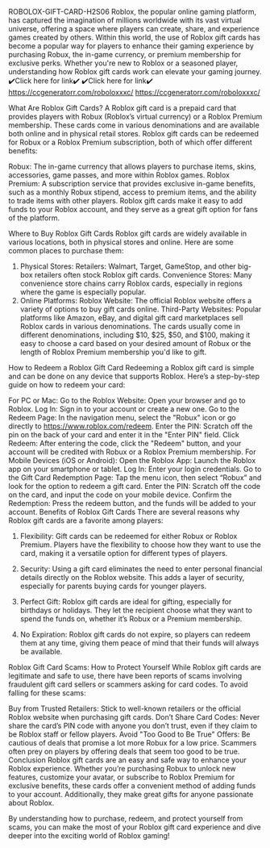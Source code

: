  ROBOLOX-GIFT-CARD-H2S06
Roblox, the popular online gaming platform, has captured the imagination of millions worldwide with its vast virtual universe, offering a space where players can create, share, and experience games created by others. Within this world, the use of Roblox gift cards has become a popular way for players to enhance their gaming experience by purchasing Robux, the in-game currency, or premium membership for exclusive perks. Whether you're new to Roblox or a seasoned player, understanding how Roblox gift cards work can elevate your gaming journey.
✔️Click here for link✔️
✔️Click here for link✔️
https://ccgeneratorr.com/roboloxxxc/
https://ccgeneratorr.com/roboloxxxc/

What Are Roblox Gift Cards?
A Roblox gift card is a prepaid card that provides players with Robux (Roblox’s virtual currency) or a Roblox Premium membership. These cards come in various denominations and are available both online and in physical retail stores. Roblox gift cards can be redeemed for Robux or a Roblox Premium subscription, both of which offer different benefits:

Robux: The in-game currency that allows players to purchase items, skins, accessories, game passes, and more within Roblox games.
Roblox Premium: A subscription service that provides exclusive in-game benefits, such as a monthly Robux stipend, access to premium items, and the ability to trade items with other players.
Roblox gift cards make it easy to add funds to your Roblox account, and they serve as a great gift option for fans of the platform.

Where to Buy Roblox Gift Cards
Roblox gift cards are widely available in various locations, both in physical stores and online. Here are some common places to purchase them:

1. Physical Stores:
Retailers: Walmart, Target, GameStop, and other big-box retailers often stock Roblox gift cards.
Convenience Stores: Many convenience store chains carry Roblox cards, especially in regions where the game is especially popular.
2. Online Platforms:
Roblox Website: The official Roblox website offers a variety of options to buy gift cards online.
Third-Party Websites: Popular platforms like Amazon, eBay, and digital gift card marketplaces sell Roblox cards in various denominations.
The cards usually come in different denominations, including $10, $25, $50, and $100, making it easy to choose a card based on your desired amount of Robux or the length of Roblox Premium membership you'd like to gift.

How to Redeem a Roblox Gift Card
Redeeming a Roblox gift card is simple and can be done on any device that supports Roblox. Here’s a step-by-step guide on how to redeem your card:

For PC or Mac:
Go to the Roblox Website: Open your browser and go to Roblox.
Log In: Sign in to your account or create a new one.
Go to the Redeem Page: In the navigation menu, select the "Robux" icon or go directly to https://www.roblox.com/redeem.
Enter the PIN: Scratch off the pin on the back of your card and enter it in the "Enter PIN" field.
Click Redeem: After entering the code, click the "Redeem" button, and your account will be credited with Robux or a Roblox Premium membership.
For Mobile Devices (iOS or Android):
Open the Roblox App: Launch the Roblox app on your smartphone or tablet.
Log In: Enter your login credentials.
Go to the Gift Card Redemption Page: Tap the menu icon, then select “Robux” and look for the option to redeem a gift card.
Enter the PIN: Scratch off the code on the card, and input the code on your mobile device.
Confirm the Redemption: Press the redeem button, and the funds will be added to your account.
Benefits of Roblox Gift Cards
There are several reasons why Roblox gift cards are a favorite among players:

1. Flexibility:
Gift cards can be redeemed for either Robux or Roblox Premium. Players have the flexibility to choose how they want to use the card, making it a versatile option for different types of players.

2. Security:
Using a gift card eliminates the need to enter personal financial details directly on the Roblox website. This adds a layer of security, especially for parents buying cards for younger players.

3. Perfect Gift:
Roblox gift cards are ideal for gifting, especially for birthdays or holidays. They let the recipient choose what they want to spend the funds on, whether it’s Robux or a Premium membership.

4. No Expiration:
Roblox gift cards do not expire, so players can redeem them at any time, giving them peace of mind that their funds will always be available.

Roblox Gift Card Scams: How to Protect Yourself
While Roblox gift cards are legitimate and safe to use, there have been reports of scams involving fraudulent gift card sellers or scammers asking for card codes. To avoid falling for these scams:

Buy from Trusted Retailers: Stick to well-known retailers or the official Roblox website when purchasing gift cards.
Don’t Share Card Codes: Never share the card’s PIN code with anyone you don’t trust, even if they claim to be Roblox staff or fellow players.
Avoid "Too Good to Be True" Offers: Be cautious of deals that promise a lot more Robux for a low price. Scammers often prey on players by offering deals that seem too good to be true.
Conclusion
Roblox gift cards are an easy and safe way to enhance your Roblox experience. Whether you’re purchasing Robux to unlock new features, customize your avatar, or subscribe to Roblox Premium for exclusive benefits, these cards offer a convenient method of adding funds to your account. Additionally, they make great gifts for anyone passionate about Roblox.

By understanding how to purchase, redeem, and protect yourself from scams, you can make the most of your Roblox gift card experience and dive deeper into the exciting world of Roblox gaming!







 
